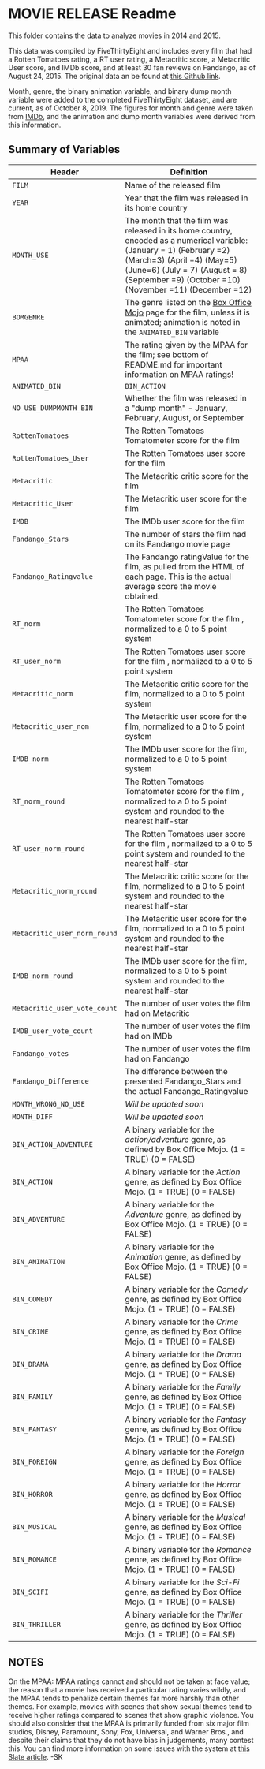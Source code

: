 # MOVIE RELEASE Readme

This folder contains the data to analyze movies in 2014 and 2015.

This data was compiled by FiveThirtyEight and includes every film that had a Rotten Tomatoes rating, a RT user rating, a Metacritic score, a Metacritic User score, and IMDb score, and at least 30 fan reviews on Fandango, as of August 24, 2015.
The original data an be found at [this Github link](https://github.com/fivethirtyeight/data/tree/master/fandango).

Month, genre, the binary animation variable, and binary dump month variable were added to the completed FiveThirtyEight dataset, and are current, as of October 8, 2019. The figures for month and genre were taken from [IMDb](https://www.imdb.com/?ref_=nv_home), and the animation and dump month variables were derived from this information.

## Summary of Variables

Header | Definition
---|--------
`FILM` | Name of the released film
`YEAR` | Year that the film was released in its home country
`MONTH_USE` | The month that the film was released in its home country, encoded as a numerical variable: (January = 1) (February =2) (March=3) (April =4) (May=5) (June=6) (July = 7) (August = 8) (September =9) (October =10) (November =11) (December =12)
`BOMGENRE` | The genre listed on the [Box Office Mojo](https://www.boxofficemojo.com/) page for the film, unless it is animated; animation is noted in the `ANIMATED_BIN` variable
`MPAA` | The rating given by the MPAA for the film; see bottom of README.md for important information on MPAA ratings!
`ANIMATED_BIN` | `BIN_ACTION` | A binary variable for the *Animation* genre, as defined by IMDb. (1 = TRUE) (0 = FALSE)
`NO_USE_DUMPMONTH_BIN` | Whether the film was released in a "dump month" - January, February, August, or September
`RottenTomatoes` | The Rotten Tomatoes Tomatometer score  for the film
`RottenTomatoes_User` | The Rotten Tomatoes user score for the film
`Metacritic` | The Metacritic critic score for the film
`Metacritic_User` | The Metacritic user score for the film
`IMDB` | The IMDb user score for the film
`Fandango_Stars` | The number of stars the film had on its Fandango movie page
`Fandango_Ratingvalue` | The Fandango ratingValue for the film, as pulled from the HTML of each page. This is the actual average score the movie obtained.
`RT_norm` | The Rotten Tomatoes Tomatometer score  for the film , normalized to a 0 to 5 point system
`RT_user_norm` | The Rotten Tomatoes user score for the film , normalized to a 0 to 5 point system
`Metacritic_norm` | The Metacritic critic score for the film, normalized to a 0 to 5 point system
`Metacritic_user_nom` | The Metacritic user score for the film, normalized to a 0 to 5 point system
`IMDB_norm` | The IMDb user score for the film, normalized to a 0 to 5 point system
`RT_norm_round` | The Rotten Tomatoes Tomatometer score  for the film , normalized to a 0 to 5 point system and rounded to the nearest half-star
`RT_user_norm_round` | The Rotten Tomatoes user score for the film , normalized to a 0 to 5 point system and rounded to the nearest half-star
`Metacritic_norm_round` | The Metacritic critic score for the film, normalized to a 0 to 5 point system and rounded to the nearest half-star
`Metacritic_user_norm_round` | The Metacritic user score for the film, normalized to a 0 to 5 point system and rounded to the nearest half-star
`IMDB_norm_round` | The IMDb user score for the film, normalized to a 0 to 5 point system and rounded to the nearest half-star
`Metacritic_user_vote_count` | The number of user votes the film had on Metacritic
`IMDB_user_vote_count` | The number of user votes the film had on IMDb
`Fandango_votes` | The number of user votes the film had on Fandango
`Fandango_Difference` | The difference between the presented Fandango_Stars and the actual Fandango_Ratingvalue
`MONTH_WRONG_NO_USE` | *Will be updated soon*
`MONTH_DIFF` | *Will be updated soon*
`BIN_ACTION_ADVENTURE` | A binary variable for the *action/adventure* genre, as defined by Box Office Mojo. (1 = TRUE) (0 = FALSE)
`BIN_ACTION` | A binary variable for the *Action* genre, as defined by Box Office Mojo. (1 = TRUE) (0 = FALSE)
`BIN_ADVENTURE` | A binary variable for the *Adventure* genre, as defined by Box Office Mojo. (1 = TRUE) (0 = FALSE)
`BIN_ANIMATION` | A binary variable for the *Animation* genre, as defined by Box Office Mojo. (1 = TRUE) (0 = FALSE)
`BIN_COMEDY` | A binary variable for the *Comedy* genre, as defined by Box Office Mojo. (1 = TRUE) (0 = FALSE)
`BIN_CRIME` | A binary variable for the *Crime* genre, as defined by Box Office Mojo. (1 = TRUE) (0 = FALSE)
`BIN_DRAMA` | A binary variable for the *Drama* genre, as defined by Box Office Mojo. (1 = TRUE) (0 = FALSE)
`BIN_FAMILY` | A binary variable for the *Family* genre, as defined by Box Office Mojo. (1 = TRUE) (0 = FALSE)
`BIN_FANTASY` | A binary variable for the *Fantasy* genre, as defined by Box Office Mojo. (1 = TRUE) (0 = FALSE)
`BIN_FOREIGN` | A binary variable for the *Foreign* genre, as defined by Box Office Mojo. (1 = TRUE) (0 = FALSE)
`BIN_HORROR` | A binary variable for the *Horror* genre, as defined by Box Office Mojo. (1 = TRUE) (0 = FALSE)
`BIN_MUSICAL` | A binary variable for the *Musical* genre, as defined by Box Office Mojo. (1 = TRUE) (0 = FALSE)
`BIN_ROMANCE` | A binary variable for the *Romance* genre, as defined by Box Office Mojo. (1 = TRUE) (0 = FALSE)
`BIN_SCIFI` | A binary variable for the *Sci-Fi* genre, as defined by Box Office Mojo. (1 = TRUE) (0 = FALSE)
`BIN_THRILLER` | A binary variable for the *Thriller* genre, as defined by Box Office Mojo. (1 = TRUE) (0 = FALSE)

## NOTES

On the MPAA:
MPAA ratings cannot and should not be taken at face value; the reason that a movie has received a particular rating varies wildly, and the MPAA tends to penalize certain themes far more harshly than other themes. For example, movies with scenes that show sexual themes tend to receive higher ratings compared to scenes that show graphic violence. You should also consider that the MPAA is primarily funded from six major film studios, Disney, Paramount, Sony, Fox, Universal, and Warner Bros., and despite their claims that they do not have bias in judgements, many contest this. You can find more information on some issues with the system at [this Slate article](https://slate.com/business/2011/02/mpaa-ratings-and-independents-bias-proved.html). -SK
